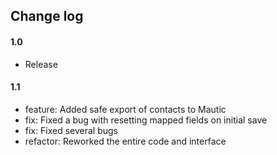 ## Change log

#### 1.0

* Release

#### 1.1

* feature: Added safe export of contacts to Mautic
* fix: Fixed a bug with resetting mapped fields on initial save
* fix: Fixed several bugs
* refactor: Reworked the entire code and interface

